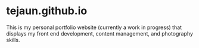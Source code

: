 # tejaun.github.io
This is my personal portfolio website (currently a work in progress) that displays my front end development, content management, and photography skills.

